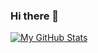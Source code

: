 ### Hi there 👋
[![My GitHub Stats](https://github-readme-stats.vercel.app/api/?username=thebryanwillis&count_private=true&theme=tokyonight&showicons=true)]()
<!--
**thebryanwillis/thebryanwillis** is a ✨ _special_ ✨ repository because its `README.md` (this file) appears on your GitHub profile.

Here are some ideas to get you started:

- 🔭 I’m currently working on ...
- 🌱 I’m currently learning ...
- 👯 I’m looking to collaborate on ...
- 🤔 I’m looking for help with ...
- 💬 Ask me about ...
- 📫 How to reach me: ...
- 😄 Pronouns: ...
- ⚡ Fun fact: ...
-->
